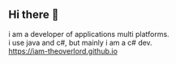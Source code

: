 ## Hi there 👋
i am a developer of applications multi platforms.</br>
i use java and c#, but mainly i am a c# dev.</br>
https://iam-theoverlord.github.io
<!--
**Iam-TheOverlord/Iam-TheOverlord** is a ✨ _special_ ✨ repository because its `README.md` (this file) appears on your GitHub profile.

Here are some ideas to get you started:

- 🔭 I’m currently working on ...
- 🌱 I’m currently learning ...
- 👯 I’m looking to collaborate on ...
- 🤔 I’m looking for help with ...
- 💬 Ask me about ...
- 📫 How to reach me: ...
- 😄 Pronouns: ...
- ⚡ Fun fact: ...
-->
